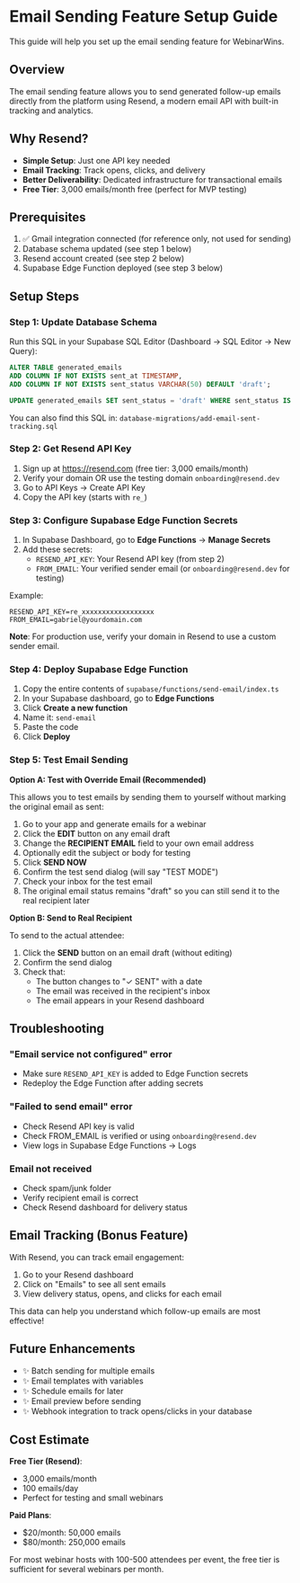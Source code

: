 # Email Sending Feature Setup Guide

This guide will help you set up the email sending feature for WebinarWins.

## Overview

The email sending feature allows you to send generated follow-up emails directly from the platform using Resend, a modern email API with built-in tracking and analytics.

## Why Resend?

- **Simple Setup**: Just one API key needed
- **Email Tracking**: Track opens, clicks, and delivery
- **Better Deliverability**: Dedicated infrastructure for transactional emails
- **Free Tier**: 3,000 emails/month free (perfect for MVP testing)

## Prerequisites

1. ✅ Gmail integration connected (for reference only, not used for sending)
2. Database schema updated (see step 1 below)
3. Resend account created (see step 2 below)
4. Supabase Edge Function deployed (see step 3 below)

## Setup Steps

### Step 1: Update Database Schema

Run this SQL in your Supabase SQL Editor (Dashboard → SQL Editor → New Query):

```sql
ALTER TABLE generated_emails 
ADD COLUMN IF NOT EXISTS sent_at TIMESTAMP,
ADD COLUMN IF NOT EXISTS sent_status VARCHAR(50) DEFAULT 'draft';

UPDATE generated_emails SET sent_status = 'draft' WHERE sent_status IS NULL;
```

You can also find this SQL in: `database-migrations/add-email-sent-tracking.sql`

### Step 2: Get Resend API Key

1. Sign up at https://resend.com (free tier: 3,000 emails/month)
2. Verify your domain OR use the testing domain `onboarding@resend.dev`
3. Go to API Keys → Create API Key
4. Copy the API key (starts with `re_`)

### Step 3: Configure Supabase Edge Function Secrets

1. In Supabase Dashboard, go to **Edge Functions** → **Manage Secrets**
2. Add these secrets:
   - `RESEND_API_KEY`: Your Resend API key (from step 2)
   - `FROM_EMAIL`: Your verified sender email (or `onboarding@resend.dev` for testing)

Example:
```
RESEND_API_KEY=re_xxxxxxxxxxxxxxxxxx
FROM_EMAIL=gabriel@yourdomain.com
```

**Note**: For production use, verify your domain in Resend to use a custom sender email.

### Step 4: Deploy Supabase Edge Function

1. Copy the entire contents of `supabase/functions/send-email/index.ts`
2. In your Supabase dashboard, go to **Edge Functions**
3. Click **Create a new function**
4. Name it: `send-email`
5. Paste the code
6. Click **Deploy**

### Step 5: Test Email Sending

**Option A: Test with Override Email (Recommended)**

This allows you to test emails by sending them to yourself without marking the original email as sent:

1. Go to your app and generate emails for a webinar
2. Click the **EDIT** button on any email draft
3. Change the **RECIPIENT EMAIL** field to your own email address
4. Optionally edit the subject or body for testing
5. Click **SEND NOW**
6. Confirm the test send dialog (will say "TEST MODE")
7. Check your inbox for the test email
8. The original email status remains "draft" so you can still send it to the real recipient later

**Option B: Send to Real Recipient**

To send to the actual attendee:

1. Click the **SEND** button on an email draft (without editing)
2. Confirm the send dialog
3. Check that:
   - The button changes to "✓ SENT" with a date
   - The email was received in the recipient's inbox
   - The email appears in your Resend dashboard

## Troubleshooting

### "Email service not configured" error
- Make sure `RESEND_API_KEY` is added to Edge Function secrets
- Redeploy the Edge Function after adding secrets

### "Failed to send email" error
- Check Resend API key is valid
- Check FROM_EMAIL is verified or using `onboarding@resend.dev`
- View logs in Supabase Edge Functions → Logs

### Email not received
- Check spam/junk folder
- Verify recipient email is correct
- Check Resend dashboard for delivery status

## Email Tracking (Bonus Feature)

With Resend, you can track email engagement:

1. Go to your Resend dashboard
2. Click on "Emails" to see all sent emails
3. View delivery status, opens, and clicks for each email

This data can help you understand which follow-up emails are most effective!

## Future Enhancements

- ✨ Batch sending for multiple emails
- ✨ Email templates with variables
- ✨ Schedule emails for later
- ✨ Email preview before sending
- ✨ Webhook integration to track opens/clicks in your database

## Cost Estimate

**Free Tier (Resend)**:
- 3,000 emails/month
- 100 emails/day
- Perfect for testing and small webinars

**Paid Plans**:
- $20/month: 50,000 emails
- $80/month: 250,000 emails

For most webinar hosts with 100-500 attendees per event, the free tier is sufficient for several webinars per month.
